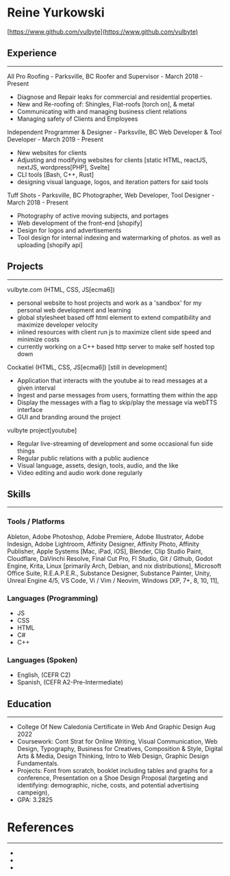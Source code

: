 # Reine Yurkowski
[https://www.github.com/vulbyte](https://www.github.com/vulbyte)

## Experience
---
All Pro Roofing - Parksville, BC
Roofer and Supervisor - March 2018 - Present
- Diagnose and Repair leaks for commercial and residential properties.
- New and Re-roofing of: Shingles, Flat-roofs [torch on], & metal
- Communicating with and managing business client relations
- Managing safety of Clients and Employees

Independent Programmer & Designer - Parksville, BC
Web Developer & Tool Developer - March 2019 - Present
- New websites for clients
- Adjusting and modifying websites for clients [static HTML, reactJS, nextJS, wordpress[PHP], Svelte]
- CLI tools [Bash, C++, Rust]
- designing visual language, logos, and iteration patters for said tools

Tuff Shots - Parksville, BC
Photographer, Web Developer, Tool Designer - March 2018 - Present
- Photography of active moving subjects, and portages
- Web development of the front-end [shopify]
- Design for logos and advertisements
- Tool design for internal indexing and watermarking of photos. as well as uploading [shopify api]


## Projects
---

vulbyte.com (HTML, CSS, JS[ecma6])
- personal website to host projects and work as a 'sandbox' for my personal web development and learning
- global stylesheet based off html element to extend compatibility and maximize developer velocity
- inlined resources with client run js to maximize client side speed and minimize costs
- currently working on a C++ based http server to make self hosted top down

Cockatiel (HTML, CSS, JS[ecma6]) [still in development]
- Application that interacts with the youtube ai to read messages at a given interval
- Ingest and parse messages from users, formatting them within the app
- Display the messages with a flag to skip/play the message via webTTS interface
- GUI and branding around the project

vulbyte project[youtube]
- Regular live-streaming of development and some occasional fun side things
- Regular public relations with a public audience 
- Visual language, assets, design, tools, audio, and the like
- Video editing and audio work done regularly

## Skills
---

### Tools / Platforms
Ableton, 
Adobe Photoshop, 
Adobe Premiere,
Adobe Illustrator,
Adobe Indesign,
Adobe Lightroom,
Affinity Designer,
Affinity Photo,
Affinity Publisher,
Apple Systems [Mac, iPad, iOS],
Blender,
Clip Studio Paint,
Cloudflare,
DaVinchi Resolve,
Final Cut Pro,
Fl Studio,
Git / Github,
Godot Engine,
Krita,
Linux [primarily Arch, Debian, and nix distributions],
Microsoft Office Suite,
R.E.A.P.E.R.,
Substance Designer,
Substance Painter,
Unity, 
Unreal Engine 4/5, 
VS Code, 
Vi / Vim / Neovim,
Windows [XP, 7+, 8, 10, 11],

### Languages (Programming)
- JS
- CSS
- HTML
- C#
- C++

### Languages (Spoken)
- English, (CEFR C2)
- Spanish, (CEFR A2-Pre-Intermediate)

## Education
---
- College Of New Caledonia
Certificate in Web And Graphic Design Aug 2022
- Coursework: Cont Strat for Online Writing, Visual Communication, Web Design, Typography, Business for Creatives, Composition & Style, Digital Arts & Media, Design Thinking, Intro to Web Design, Graphic Design Fundamentals.
- Projects: Font from scratch, booklet including tables and graphs for a conference, Presentation on a Shoe Design Proposal (targeting and identifying: demographic, niche, costs, and potential advertising campeign),
- GPA: 3.2825

# References
---
-
-
-
